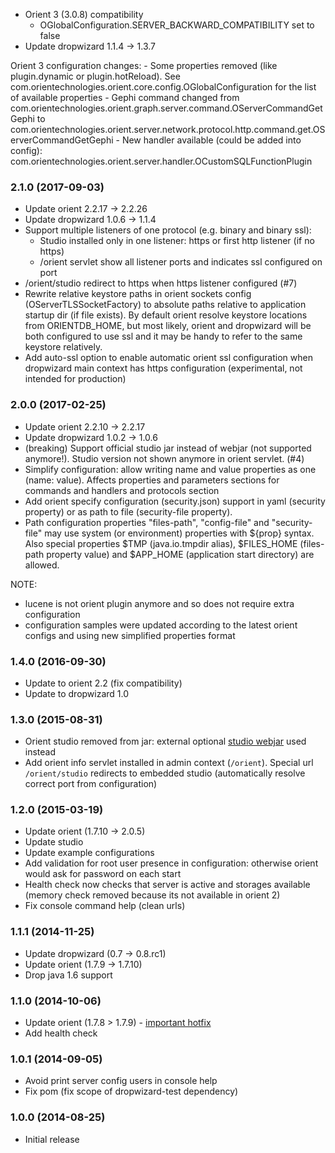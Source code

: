 * Orient 3 (3.0.8) compatibility
    - OGlobalConfiguration.SERVER_BACKWARD_COMPATIBILITY set to false
* Update dropwizard 1.1.4 -> 1.3.7 

Orient 3 configuration changes:
    - Some properties removed (like plugin.dynamic or plugin.hotReload). See 
        com.orientechnologies.orient.core.config.OGlobalConfiguration for the list of available properties 
    - Gephi command changed from com.orientechnologies.orient.graph.server.command.OServerCommandGetGephi
        to com.orientechnologies.orient.server.network.protocol.http.command.get.OServerCommandGetGephi
    - New handler available (could be added into config): com.orientechnologies.orient.server.handler.OCustomSQLFunctionPlugin

### 2.1.0 (2017-09-03)
* Update orient 2.2.17 -> 2.2.26
* Update dropwizard 1.0.6 -> 1.1.4
* Support multiple listeners of one protocol (e.g. binary and binary ssl):
    - Studio installed only in one listener: https or first http listener (if no https)
    - /orient servlet show all listener ports and indicates ssl configured on port
* /orient/studio redirect to https when https listener configured (#7)
* Rewrite relative keystore paths in orient sockets config (OServerTLSSocketFactory) to absolute paths relative to application startup dir (if file exists). 
  By default orient resolve keystore locations from ORIENTDB_HOME, but most likely, orient and dropwizard will be both 
  configured to use ssl and it may be handy to refer to the same keystore relatively.  
* Add auto-ssl option to enable automatic orient ssl configuration when dropwizard main context has https configuration 
  (experimental, not intended for production)

### 2.0.0 (2017-02-25)
* Update orient 2.2.10 -> 2.2.17
* Update dropwizard 1.0.2 -> 1.0.6
* (breaking) Support official studio jar instead of webjar (not supported anymore!). Studio version not shown anymore in orient servlet. (#4)
* Simplify configuration: allow writing name and value properties as one (name: value). Affects properties and parameters sections for 
commands and handlers and protocols section
* Add orient specify configuration (security.json) support in yaml (security property) or as path to file (security-file property).
* Path configuration properties "files-path", "config-file" and "security-file" may use system (or environment)
properties with ${prop} syntax. Also special properties $TMP (java.io.tmpdir alias), $FILES_HOME (files-path property value) 
and $APP_HOME (application start directory) are allowed.

NOTE: 

* lucene is not orient plugin anymore and so does not require extra configuration
* configuration samples were updated according to the latest orient configs and using new simplified properties format 

### 1.4.0 (2016-09-30)
* Update to orient 2.2 (fix compatibility)
* Update to dropwizard 1.0

### 1.3.0 (2015-08-31)
* Orient studio removed from jar: external optional [studio webjar](https://github.com/webjars/orientdb-studio) used instead
* Add orient info servlet installed in admin context (`/orient`). Special url `/orient/studio` redirects to embedded studio (automatically resolve correct port from configuration)

### 1.2.0 (2015-03-19)
* Update orient (1.7.10 -> 2.0.5)
* Update studio
* Update example configurations
* Add validation for root user presence in configuration: otherwise orient would ask for password on each start
* Health check now checks that server is active and storages available (memory check removed because its not available in orient 2)
* Fix console command help (clean urls)

### 1.1.1 (2014-11-25)
* Update dropwizard (0.7 -> 0.8.rc1)
* Update orient (1.7.9 -> 1.7.10)
* Drop java 1.6 support

### 1.1.0 (2014-10-06)
* Update orient (1.7.8 > 1.7.9) - [important hotfix](https://groups.google.com/forum/#!topic/orient-database/vPF85I5Blts)
* Add health check

### 1.0.1 (2014-09-05)
* Avoid print server config users in console help
* Fix pom (fix scope of dropwizard-test dependency)

### 1.0.0 (2014-08-25)
* Initial release